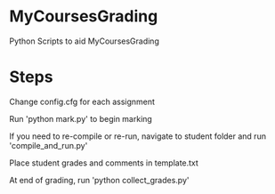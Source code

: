 MyCoursesGrading
================

Python Scripts to aid MyCoursesGrading

Steps
================
Change config.cfg for each assignment

Run 'python mark.py' to begin marking

If you need to re-compile or re-run, navigate to student folder and run 'compile_and_run.py'

Place student grades and comments in template.txt

At end of grading, run 'python collect_grades.py'
